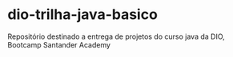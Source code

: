 # dio-trilha-java-basico
Repositório destinado a entrega de projetos do curso java da DIO, Bootcamp Santander Academy
